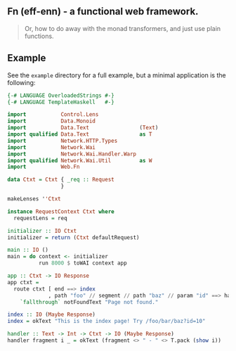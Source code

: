 ## Fn (eff-enn) - a functional web framework.

> Or, how to do away with the monad transformers, and just use plain
> functions.

## Example

See the `example` directory for a full example, but a minimal
application is the following:


```haskell
{-# LANGUAGE OverloadedStrings #-}
{-# LANGUAGE TemplateHaskell   #-}

import           Control.Lens
import           Data.Monoid
import           Data.Text                (Text)
import qualified Data.Text                as T
import           Network.HTTP.Types
import           Network.Wai
import           Network.Wai.Handler.Warp
import qualified Network.Wai.Util         as W
import           Web.Fn

data Ctxt = Ctxt { _req :: Request
                 }

makeLenses ''Ctxt

instance RequestContext Ctxt where
  requestLens = req

initializer :: IO Ctxt
initializer = return (Ctxt defaultRequest)

main :: IO ()
main = do context <- initializer
          run 8000 $ toWAI context app

app :: Ctxt -> IO Response
app ctxt =
  route ctxt [ end ==> index
             , path "foo" // segment // path "baz" // param "id" ==> handler]
    `fallthrough` notFoundText "Page not found."

index :: IO (Maybe Response)
index = okText "This is the index page! Try /foo/bar/baz?id=10"

handler :: Text -> Int -> Ctxt -> IO (Maybe Response)
handler fragment i _ = okText (fragment <> " - " <> T.pack (show i))

```
